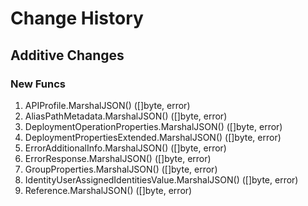 # Change History

## Additive Changes

### New Funcs

1. APIProfile.MarshalJSON() ([]byte, error)
1. AliasPathMetadata.MarshalJSON() ([]byte, error)
1. DeploymentOperationProperties.MarshalJSON() ([]byte, error)
1. DeploymentPropertiesExtended.MarshalJSON() ([]byte, error)
1. ErrorAdditionalInfo.MarshalJSON() ([]byte, error)
1. ErrorResponse.MarshalJSON() ([]byte, error)
1. GroupProperties.MarshalJSON() ([]byte, error)
1. IdentityUserAssignedIdentitiesValue.MarshalJSON() ([]byte, error)
1. Reference.MarshalJSON() ([]byte, error)
